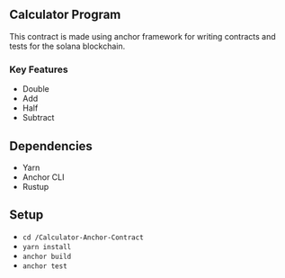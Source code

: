 ## Calculator Program
This contract is made using anchor framework for writing contracts and tests for the solana blockchain. 

### Key Features 
* Double
* Add
* Half
* Subtract
## Dependencies
* Yarn
* Anchor CLI
* Rustup

## Setup
* ```cd /Calculator-Anchor-Contract```
* ```yarn install```
* ```anchor build```
* ```anchor test```
